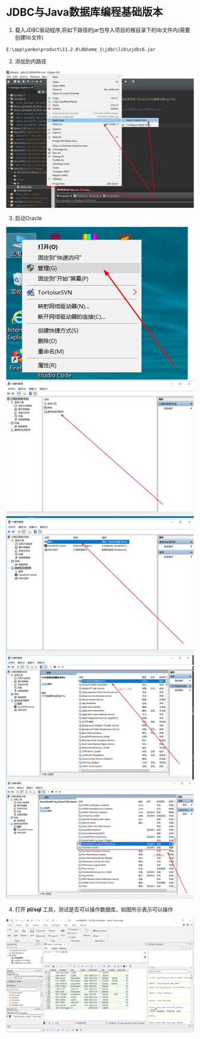 # JDBC与Java数据库编程基础版本

1. 载入JDBC驱动程序,将如下路径的jar包导入项目的根目录下的lib文件内(需要创建lib文件)

```
E:\app\yanbo\product\11.2.0\dbhome_1\jdbc\lib\ojdbc6.jar
```

2. 添加到内路径

![](Images/1.png)

3. 启动Oracle

![](Images/2.png)
![](Images/3.png)
![](Images/4.png)
![](Images/5.png)
![](Images/6.png)

4. 打开 **pl/sql** 工具，测试是否可以操作数据库，如图所示表示可以操作

![](Images/7.png)